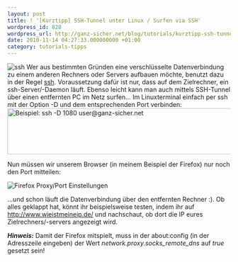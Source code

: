 ```yaml
---
layout: post
title: ! '[Kurztipp] SSH-Tunnel unter Linux / Surfen via SSH'
wordpress_id: 828
wordpress_url: http://ganz-sicher.net/blog/tutorials/kurztipp-ssh-tunnel-unter-linux-surfen-via-ssh/
date: 2010-11-14 04:27:33.000000000 +01:00
category: tutorials-tipps
---
```

<img class="lefticon" src="{{site.url}}/wp-content/uploads/ssh.png" alt="ssh" />
Wer aus bestimmten Gründen eine verschlüsselte Datenverbindung zu einem anderen Rechners oder Servers aufbauen möchte, benutzt dazu in der Regel <a href="http://wiki.ubuntuusers.de/ssh">ssh</a>. Voraussetzung dafür ist nur, dass auf dem Zielrechner, ein ssh-Server/-Daemon läuft. Ebenso leicht kann man auch mittels SSH-Tunnel über einen entfernten PC im Netz surfen...
<!--more-->
Im Linuxterminal einfach per ssh mit der Option -D und dem entsprechenden Port verbinden:

<img class="borderimg centered" src="{{site.url}}/wp-content/uploads/ssh_term.png" alt="Beispiel: ssh -D 1080 user@ganz-sicher.net" width="531" height="104" />

Nun müssen wir unserem Browser (in meinem Beispiel der Firefox) nur noch den Port mitteilen:

<img class="borderimg centered" style="display: block; margin-left: auto; margin-right: auto;" src="{{site.url}}/wp-content/uploads/firefox_proxy.png" alt="Firefox Proxy/Port Einstellungen" />

...und schon läuft die Datenverbindung über den entfernten Rechner :). Ob alles geklappt hat, könnt ihr beispielsweise testen, indem ihr auf <a title="Wie ist meine IP-Adresse?" href="http://www.wieistmeineip.de/">http://www.wieistmeineip.de/</a> und nachschaut, ob dort die IP eures Zielrechners/-servers angezeigt wird.

***Hinweis:*** Damit der Firefox mitspielt, muss in der about:config (in der Adresszeile eingeben) der Wert <em>network.proxy.socks_remote_dns</em> auf <em>true</em> gesetzt sein!
